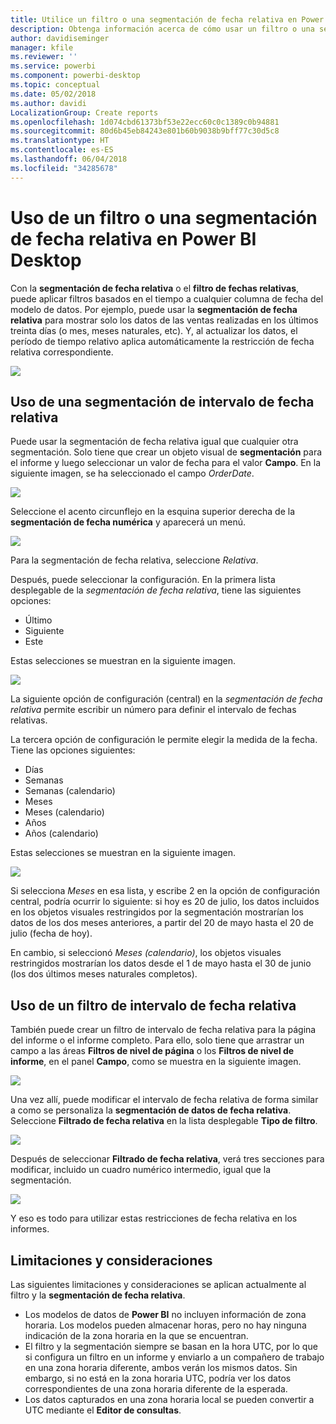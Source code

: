 ```yaml
---
title: Utilice un filtro o una segmentación de fecha relativa en Power BI Desktop
description: Obtenga información acerca de cómo usar un filtro o una segmentación de datos para restringir los intervalos de fechas relativas en Power BI Desktop
author: davidiseminger
manager: kfile
ms.reviewer: ''
ms.service: powerbi
ms.component: powerbi-desktop
ms.topic: conceptual
ms.date: 05/02/2018
ms.author: davidi
LocalizationGroup: Create reports
ms.openlocfilehash: 1d074cbd61373bf53e22ecc60c0c1389c0b94881
ms.sourcegitcommit: 80d6b45eb84243e801b60b9038b9bff77c30d5c8
ms.translationtype: HT
ms.contentlocale: es-ES
ms.lasthandoff: 06/04/2018
ms.locfileid: "34285678"
---
```

# <a name="use-a-relative-date-slicer-and-filter-in-power-bi-desktop"></a>Uso de un filtro o una segmentación de fecha relativa en Power BI Desktop
Con la **segmentación de fecha relativa** o el **filtro de fechas relativas**, puede aplicar filtros basados en el tiempo a cualquier columna de fecha del modelo de datos. Por ejemplo, puede usar la **segmentación de fecha relativa** para mostrar solo los datos de las ventas realizadas en los últimos treinta días (o mes, meses naturales, etc). Y, al actualizar los datos, el período de tiempo relativo aplica automáticamente la restricción de fecha relativa correspondiente.

![](media/desktop-slicer-filter-date-range/relative-date-range-slicer-filter_01.png)

## <a name="using-the-relative-date-range-slicer"></a>Uso de una segmentación de intervalo de fecha relativa
Puede usar la segmentación de fecha relativa igual que cualquier otra segmentación. Solo tiene que crear un objeto visual de **segmentación** para el informe y luego seleccionar un valor de fecha para el valor **Campo**. En la siguiente imagen, se ha seleccionado el campo *OrderDate*.

![](media/desktop-slicer-filter-date-range/relative-date-range-slicer-filter_02.png)

Seleccione el acento circunflejo en la esquina superior derecha de la **segmentación de fecha numérica** y aparecerá un menú.

![](media/desktop-slicer-filter-date-range/relative-date-range-slicer-filter_03.png)

Para la segmentación de fecha relativa, seleccione *Relativa*.

Después, puede seleccionar la configuración. En la primera lista desplegable de la *segmentación de fecha relativa*, tiene las siguientes opciones:

* Último
* Siguiente
* Este

Estas selecciones se muestran en la siguiente imagen.

![](media/desktop-slicer-filter-date-range/relative-date-range-slicer-filter_04.png)

La siguiente opción de configuración (central) en la *segmentación de fecha relativa* permite escribir un número para definir el intervalo de fechas relativas.

La tercera opción de configuración le permite elegir la medida de la fecha. Tiene las opciones siguientes:

* Días
* Semanas
* Semanas (calendario)
* Meses
* Meses (calendario)
* Años
* Años (calendario)

Estas selecciones se muestran en la siguiente imagen.

![](media/desktop-slicer-filter-date-range/relative-date-range-slicer-filter_05.png)

Si selecciona *Meses* en esa lista, y escribe 2 en la opción de configuración central, podría ocurrir lo siguiente: si hoy es 20 de julio, los datos incluidos en los objetos visuales restringidos por la segmentación mostrarían los datos de los dos meses anteriores, a partir del 20 de mayo hasta el 20 de julio (fecha de hoy).

En cambio, si seleccionó *Meses (calendario)*, los objetos visuales restringidos mostrarían los datos desde el 1 de mayo hasta el 30 de junio (los dos últimos meses naturales completos).

## <a name="using-the-relative-date-range-filter"></a>Uso de un filtro de intervalo de fecha relativa
También puede crear un filtro de intervalo de fecha relativa para la página del informe o el informe completo. Para ello, solo tiene que arrastrar un campo a las áreas **Filtros de nivel de página** o los **Filtros de nivel de informe**, en el panel **Campo**, como se muestra en la siguiente imagen.

![](media/desktop-slicer-filter-date-range/relative-date-range-slicer-filter_06.png)

Una vez allí, puede modificar el intervalo de fecha relativa de forma similar a como se personaliza la **segmentación de datos de fecha relativa**. Seleccione **Filtrado de fecha relativa** en la lista desplegable **Tipo de filtro**.

![](media/desktop-slicer-filter-date-range/relative-date-range-slicer-filter_07.png)

Después de seleccionar **Filtrado de fecha relativa**, verá tres secciones para modificar, incluido un cuadro numérico intermedio, igual que la segmentación.

![](media/desktop-slicer-filter-date-range/relative-date-range-slicer-filter_08.png)

Y eso es todo para utilizar estas restricciones de fecha relativa en los informes.

## <a name="limitations-and-considerations"></a>Limitaciones y consideraciones
Las siguientes limitaciones y consideraciones se aplican actualmente al filtro y la **segmentación de fecha relativa**.

* Los modelos de datos de **Power BI** no incluyen información de zona horaria. Los modelos pueden almacenar horas, pero no hay ninguna indicación de la zona horaria en la que se encuentran.
* El filtro y la segmentación siempre se basan en la hora UTC, por lo que si configura un filtro en un informe y enviarlo a un compañero de trabajo en una zona horaria diferente, ambos verán los mismos datos. Sin embargo, si no está en la zona horaria UTC, podría ver los datos correspondientes de una zona horaria diferente de la esperada.
* Los datos capturados en una zona horaria local se pueden convertir a UTC mediante el **Editor de consultas**.

